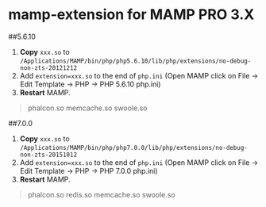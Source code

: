 # mamp-extension for MAMP PRO 3.X
##5.6.10

1. **Copy** `xxx.so` to `/Applications/MAMP/bin/php/php5.6.10/lib/php/extensions/no-debug-non-zts-20121212`
2. Add `extension=xxx.so` to the end of `php.ini` (Open MAMP click on File → Edit Template → PHP → PHP 5.6.10 php.ini)
3. **Restart** MAMP.

> phalcon.so memcache.so swoole.so

##7.0.0
1. **Copy** `xxx.so` to `/Applications/MAMP/bin/php/php7.0.0/lib/php/extensions/no-debug-non-zts-20151012`
2. Add `extension=xxx.so` to the end of `php.ini` (Open MAMP click on File → Edit Template → PHP → PHP 7.0.0 php.ini)
3. **Restart** MAMP.

> phalcon.so redis.so memcache.so swoole.so
